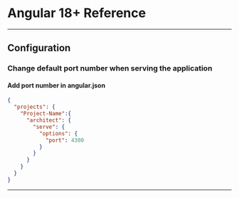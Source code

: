 # Angular 18+ Reference

---

## Configuration
### Change default port number when serving the application
#### Add port number in angular.json

```json
{
  "projects": {
    "Project-Name":{
      "architect": {
        "serve": {
          "options": {
            "port": 4300
          }
        }
      }
    }
  }
}
```

---

